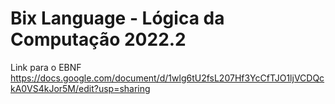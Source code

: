 # Bix Language - Lógica da Computação 2022.2

Link para o EBNF
https://docs.google.com/document/d/1wlg6tU2fsL207Hf3YcCfTJO1ljVCDQckA0VS4kJor5M/edit?usp=sharing

